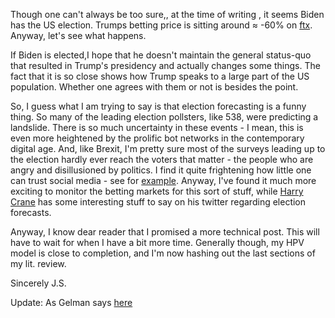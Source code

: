 Though one can't always be too sure,, at the time of writing , it seems Biden has the US election. Trumps betting price is sitting around ≈ -60% on [ftx](https://ftx.com/trade/TRUMP). Anyway, let's see what happens.

If Biden is elected,I hope that he doesn't maintain the general status-quo that resulted in Trump's presidency and actually changes some things. The fact that it is so close shows how Trump speaks to a large part of the US population. Whether one agrees with them or not is besides the point.

So, I guess what I am trying to say is that election forecasting is a funny thing. So many of the leading election pollsters, like 538, were predicting a landslide. There is so much uncertainty in these events - I mean, this is even more heightened by the prolific bot networks in the contemporary digital age. And, like Brexit, I'm pretty sure most of the surveys leading up to the election hardly ever reach the voters that matter - the people who are angry and disillusioned by politics. I find it quite frightening how little one can trust social media - see for [example](https://www.nature.com/articles/d41586-020-03034-5). Anyway, I've found it much more exciting to monitor the betting markets for this sort of stuff, while [Harry Crane](https://twitter.com/HarryDCrane) has some interesting stuff to say on his twitter regarding election forecasts.

Anyway, I know dear reader that I promised a more technical post. This will have to wait for when I have a bit more time. Generally though, my HPV model is close to completion, and I'm now hashing out the last sections of my lit. review.

Sincerely
J.S.

Update: As Gelman says [here](https://statmodeling.stat.columbia.edu/2020/11/04/dont-kid-yourself-the-polls-messed-up-and-that-would-be-the-case-even-wed-forecasted-biden-losing-florida-and-only-barely-winning-the-electoral-college/)
